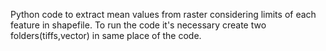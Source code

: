 Python code to extract mean values from raster considering limits of each feature in shapefile.
To run the code it's necessary create two folders(tiffs,vector) in same place of the code.
